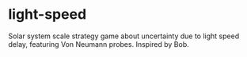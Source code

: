 # light-speed
Solar system scale strategy game about uncertainty due to light speed delay, featuring Von Neumann probes. Inspired by Bob.
